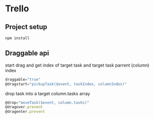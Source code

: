 # Trello

## Project setup
```
npm install
```

## Draggable api

start drag and get index of target task and target task parrent (column) index
```js
draggable="true"
@dragstart="pickupTask($event, taskIndex, columnIndex)"
```

drop task into a target column.tasks array
```js
@drop="moveTask($event, column.tasks)"
@dragover.prevent
@dragenter.prevent
```
